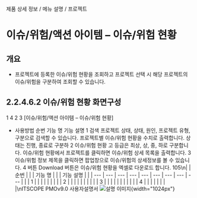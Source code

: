 <!--breadcrumb:제품 상세 정보 / 메뉴 설명 / 프로젝트--><span class="md-breadcrumb">제품 상세 정보 / 메뉴 설명 / 프로젝트</span>
# 이슈/위험/액션 아이템 – 이슈/위험 현황
<!--5th-h2-toc-->
## 개요

- 프로젝트에 등록한 이슈/위험 현황을 조회하고 프로젝트 선택 시 해당 프로젝트의 이슈/위험을 구분하여 조회할 수 있습니다.
## 2.2.4.6.2 이슈/위험 현황 화면구성
1
4
2
3
[이슈/위험/액션 아이템 – 이슈/위험 현황]
- 사용방법
순번 기능 명 기능 설명
1 검색 프로젝트 상태, 상태, 원인, 프로젝트 유형, 구분으로 검색할 수 있습니다.
프로젝트별 이슈/위험 현황을 수치로 출력합니다. 상태는 진행, 종료로 구분하
2 이슈/위험 현황
고 등급은 최상, 상, 중, 하로 구분합니다.
이슈/위험 현황에서 프로젝트를 클릭하면 이슈/위험 상세 목록을 출력합니다.
3 이슈/위험 정보
제목을 클릭하면 팝업창으로 이슈/위험의 상세정보를 볼 수 있습니다.
4 버튼 Download 버튼은 이슈/위험 현황을 엑셀로 다운로드 합니다.
105\n|  | 순번 |  |  | 기능 명 |  |  | 기능 설명 |  |
| --- | --- | --- | --- | --- | --- | --- | --- | --- |
|  | 1 |  |  |  |  |  |  |  |
| 2 |  |  |  |  |  |  |  |  |
| 3 |  |  |  |  |  |  |  |  |
|  | 4 |  |  |  |  |  |  |  |\nITSCOPE PMOv9.0 사용자설명서
![설명 이미지](/02_outputs/manual_images/2.2.4.6.2.png){width="1024px"}
